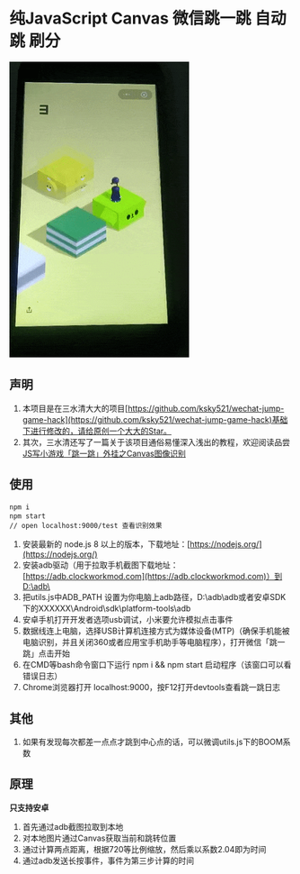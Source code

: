 # 纯JavaScript Canvas 微信跳一跳 自动跳 刷分

![demo](public/images/demo.gif)

## 声明
1. 本项目是在三水清大大的项目[https://github.com/ksky521/wechat-jump-game-hack](https://github.com/ksky521/wechat-jump-game-hack)基础下进行修改的，请给原创一个大大的Star。
2. 其次，三水清还写了一篇关于该项目通俗易懂深入浅出的教程，欢迎阅读品尝[JS写小游戏「跳一跳」外挂之Canvas图像识别](http://mp.weixin.qq.com/s?__biz=MzI3NTMxMTQ1Mw==&mid=2247483927&idx=1&sn=98ff765cd2fb48bdf5c15f15f66109fc&chksm=eb07fc25dc707533fa33cd140c346075a262a0db1ae455d01bd6d2a9a2d8354fb29a1574708e&mpshare=1&scene=1&srcid=0107sCTDm6ovOy04Vyi9XHDA#rd)

## 使用
```bash
npm i
npm start
// open localhost:9000/test 查看识别效果
```
1. 安装最新的 node.js 8 以上的版本，下载地址：[https://nodejs.org/](https://nodejs.org/)
2. 安装adb驱动（用于拉取手机截图下载地址：[https://adb.clockworkmod.com](https://adb.clockworkmod.com)）到D:\adb\
3. 把utils.js中ADB_PATH 设置为你电脑上adb路径，D:\adb\adb或者安卓SDK下的XXXXXX\Android\sdk\platform-tools\adb
4. 安卓手机打开开发者选项usb调试，小米要允许模拟点击事件
5. 数据线连上电脑，选择USB计算机连接方式为媒体设备(MTP)（确保手机能被电脑识别，并且关闭360或者应用宝手机助手等电脑程序），打开微信「跳一跳」点击开始
6. 在CMD等bash命令窗口下运行 npm i && npm start 启动程序（该窗口可以看错误日志）
7. Chrome浏览器打开 localhost:9000，按F12打开devtools查看跳一跳日志

## 其他
1. 如果有发现每次都差一点点才跳到中心点的话，可以微调utils.js下的BOOM系数

## 原理
**只支持安卓**

1. 首先通过adb截图拉取到本地
2. 对本地图片通过Canvas获取当前和跳转位置
3. 通过计算两点距离，根据720等比例缩放，然后乘以系数2.04即为时间
4. 通过adb发送长按事件，事件为第三步计算的时间